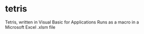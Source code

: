 # tetris
Tetris, written in Visual Basic for Applications
Runs as a macro in a Microsoft Excel .xlsm file
